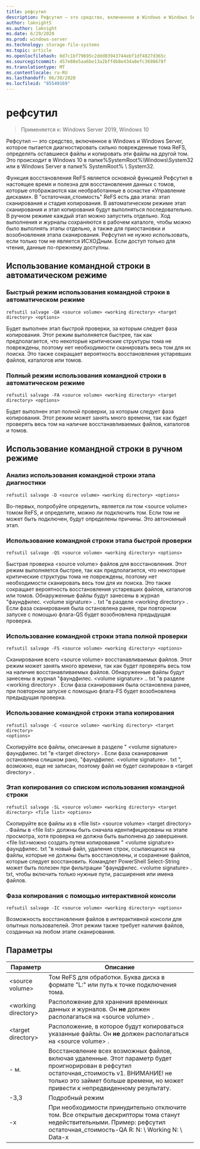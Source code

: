```yaml
---
title: рефсутил
description: Рефсутил — это средство, включенное в Windows и Windows Server, которое пытается диагностировать сильно поврежденные тома ReFS, определять оставшиеся файлы и копировать эти файлы на другой том.
author: laknight5
ms.author: laknight
ms.date: 6/29/2020
ms.prod: windows-server
ms.technology: storage-file-systems
ms.topic: article
ms.openlocfilehash: 0d7c1bf79695c2ddd03943744ebf1df4827d365c
ms.sourcegitcommit: 457e88e5aa6be13a2bffdb8e434a8efc3698678f
ms.translationtype: MT
ms.contentlocale: ru-RU
ms.lasthandoff: 06/30/2020
ms.locfileid: "85549169"
---
```

# <a name="refsutil"></a>рефсутил

>Применяется к: Windows Server 2019, Windows 10

Рефсутил — это средство, включенное в Windows и Windows Server, которое пытается диагностировать сильно поврежденные тома ReFS, определять оставшиеся файлы и копировать эти файлы на другой том. Это происходит в Windows 10 в папке%SystemRoot%\Windows\System32 или в Windows Server в папке% SystemRoot% \\ System32.

Функция восстановления ReFS является основной функцией Рефсутил в настоящее время и полезна для восстановления данных с томов, которые отображаются как необработанные в оснастке «Управление дисками». В "остаточная_стоимость" ReFS есть два этапа: этап сканирования и стадия копирования. В автоматическом режиме этап сканирования и этап копирования будут выполняться последовательно. В ручном режиме каждый этап можно запустить отдельно. Ход выполнения и журналы сохраняются в рабочем каталоге, чтобы можно было выполнять этапы отдельно, а также для приостановки и возобновления этапа сканирования. Рефсутил не нужно использовать, если только том не является ИСХОДным. Если доступ только для чтения, данные по-прежнему доступны.

## <a name="automatic-mode-command-line-usage"></a>Использование командной строки в автоматическом режиме

### <a name="quick-automatic-mode-command-line-usage"></a>Быстрый режим использования командной строки в автоматическом режиме

```dos
refsutil salvage -QA <source volume> <working directory> <target directory> <options>
```
Будет выполнен этап быстрой проверки, за которым следует фаза копирования. Этот режим выполняется быстрее, так как предполагается, что некоторые критические структуры тома не повреждены, поэтому нет необходимости сканировать весь том для их поиска. Это также сокращает вероятность восстановления устаревших файлов, каталогов или томов.

### <a name="full-automatic-mode-command-line-usage"></a>Полный режим использования командной строки в автоматическом режиме

```dos
refsutil salvage -FA <source volume> <working directory> <target directory> <options>
```

Будет выполнен этап полной проверки, за которым следует фаза копирования. Этот режим может занять много времени, так как будет проверять весь том на наличие восстанавливаемых файлов, каталогов и томов.

## <a name="manual-mode-command-line-usage"></a>Использование командной строки в ручном режиме

### <a name="diagnose-phase-command-line-usage"></a>Анализ использования командной строки этапа диагностики

```dos
refsutil salvage -D <source volume> <working directory> <options>
```

Во-первых, попробуйте определить, является ли том \<source volume\> томом ReFS, и определите, можно ли подключить том. Если том не может быть подключен, будут определены причины. Это автономный этап.

### <a name="quick-scan-phase-command-line-usage"></a>Использование командной строки этапа быстрой проверки

```dos
refsutil salvage -QS <source volume> <working directory> <options>
```

Быстрая проверка \<source volume\> файлов для восстановления. Этот режим выполняется быстрее, так как предполагается, что некоторые критические структуры тома не повреждены, поэтому нет необходимости сканировать весь том для их поиска. Это также сокращает вероятность восстановления устаревших файлов, каталогов или томов. Обнаруженные файлы будут занесены в журнал "фаундфилес. \<volume signature\> .. txt "в разделе \<working directory\> . Если фаза сканирования была остановлена ранее, при повторном запуске с помощью флага-QS будет возобновлена предыдущая проверка.

### <a name="full-scan-phase-command-line-usage"></a>Использование командной строки этапа полной проверки

```dos
refsutil salvage -FS <source volume> <working directory> <options>
```

Сканирование всего \<source volume\> восстанавливаемых файлов. Этот режим может занять много времени, так как будет проверять весь том на наличие восстанавливаемых файлов.
Обнаруженные файлы будут занесены в журнал "фаундфилес. \<volume signature\> .. txt "в разделе \<working directory\> . Если фаза сканирования была остановлена ранее, при повторном запуске с помощью флага-FS будет возобновлена предыдущая проверка.

### <a name="copy-phase-command-line-usage"></a>Использование командной строки этапа копирования

```dos
refsutil salvage -C <source volume> <working directory> <target directory>
<options>
```

Скопируйте все файлы, описанные в разделе " \<volume signature\> фаундфилес. txt "в \<target
directory\> . Если фаза сканирования остановлена слишком рано, "фаундфилес. \<volume
signature\> . txt ", возможно, еще не записан, поэтому файл не будет скопирован в \<target directory\> .

### <a name="copy-phase-with-list-command-line-usage"></a>Этап копирования со списком использования командной строки

```dos
refsutil salvage -SL <source volume> <working directory> <target
directory> <file list> <options>
```

Скопируйте все файлы из в \<file list\> \<source volume\> \<target
directory\> . Файлы в \<file list\> должны быть сначала идентифицированы на этапе просмотра, хотя проверка не должна быть выполнена до завершения. \<file list\>можно создать путем копирования " \<volume signature\> фаундфилес. txt "в новый файл, удаление строк, ссылающихся на файлы, которые не должны быть восстановлены, и сохранение файлов, которые следует восстановить. Командлет PowerShell Select-String может быть полезен при фильтрации "фаундфилес. \<volume signature\> . txt, чтобы включить только нужные пути, расширения или имена файлов.

### <a name="copy-phase-with-interactive-console"></a>Фаза копирования с помощью интерактивной консоли

```dos
refsutil salvage -IC <source volume> <working directory> <options>
```

Возможность восстановления файлов в интерактивной консоли для опытных пользователей. Этот режим также требует наличия файлов, созданных на любом этапе сканирования.

## <a name="parameters"></a>Параметры

| Параметр             | Описание                                                                     |
| --------------------- | --------------------------------------------------------------------------------------- |
| \<source volume\>     | Том ReFS для обработки. Буква диска в формате "L:" или путь к точке подключения тома.           |
| \<working directory\> | Расположение для хранения временных данных и журналов. Он **не** должен располагаться на \<source volume\> .  |
| \<target directory\>  | Расположение, в которое будут копироваться указанные файлы. Он **не** должен располагаться на \<source volume\> . |
| \- м.         | Восстановление всех возможных файлов, включая удаленные. Этот параметр будет проигнорирован в рефсутил остаточная_стоимость v1. ВНИМАНИЕ! не только это займет больше времени, но может привести к непредвиденному результату. |
| \-3,3         | Подробный режим                                                                                           |
| \-x         | При необходимости принудительно отключите том. Все открытые дескрипторы тома станут недействительными. Пример: рефсутил остаточная_стоимость-QA R: N: \\ Working N: \\ Data-x                                  |
